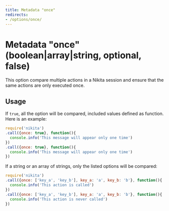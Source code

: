 ```yaml
---
title: Metadata "once"
redirects:
- /options/once/
---
```


# Metadata "once" (boolean|array|string, optional, false)

This option compare multiple actions in a Nikita session and ensure that the same actions are only executed once.

## Usage

If `true`, all the option will be compared, included values defined as function. Here is an example:

```js
require('nikita')
.call({once: true}, function(){
  console.info('This message will appear only one time')
})
.call({once: true}, function(){
  console.info('This message will appear only one time')
})
```

If a string or an array of strings, only the listed options will be compared:

```js
require('nikita')
.call({once: ['key_a', 'key_b'], key_a: 'a', key_b: 'b'}, function(){
  console.info('This action is called')
})
.call({once: ['key_a', 'key_b'], key_a: 'a', key_b: 'b'}, function(){
  console.info('This action is never called')
})
```
